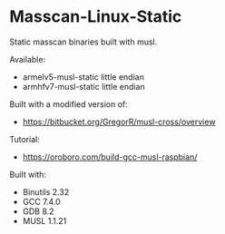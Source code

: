 # Masscan-Linux-Static
Static masscan binaries built with musl.


Available:
- armelv5-musl-static little endian
- armhfv7-musl-static little endian


Built with a modified version of:
 - https://bitbucket.org/GregorR/musl-cross/overview

Tutorial:
 - https://oroboro.com/build-gcc-musl-raspbian/

Built with:
- Binutils 2.32
- GCC 7.4.0
- GDB 8.2
- MUSL 1.1.21

